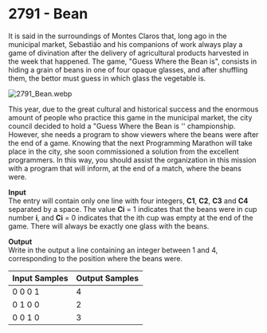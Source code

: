 # 2791 - Bean

It is said in the surroundings of Montes Claros that, long ago in the municipal market, Sebastião and his companions of work always play a game of divination after the delivery of agricultural products harvested in the week that happened. The game, "Guess Where the Bean is", consists in hiding a grain of beans in one of four opaque glasses, and after shuffling them, the bettor must guess in which glass the vegetable is.

![2791_Bean.webp]()

This year, due to the great cultural and historical success and the enormous amount of people who practice this game in the municipal market, the city council decided to hold a "Guess Where the Bean is '' championship. However, she needs a program to show viewers where the beans were after the end of a game. Knowing that the next Programming Marathon will take place in the city, she soon commissioned a solution from the excellent programmers. In this way, you should assist the organization in this mission with a program that will inform, at the end of a match, where the beans were.

**Input**<br>
The entry will contain only one line with four integers, **C1**, **C2**, **C3** and **C4** separated by a space. The value **Ci** = 1 indicates that the beans were in cup number **i**, and **Ci** = 0 indicates that the ith cup was empty at the end of the game. There will always be exactly one glass with the beans.

**Output**<br>
Write in the output a line containing an integer between 1 and 4, corresponding to the position where the beans were.

| Input Samples | Output Samples |
|:--------------|:---------------|
| 0 0 0 1       | 4              |
| 0 1 0 0       | 2              |
| 0 0 1 0       | 3              |